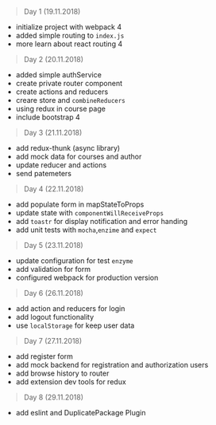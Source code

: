 
>Day 1 (19.11.2018)
- initialize project with webpack 4 
- added simple routing to `index.js`
- more learn about react routing 4

>Day 2 (20.11.2018)
- added simple authService
- create private router component
- create actions and reducers 
- creare store and `combineReducers`
- using redux in course page
- include bootstrap 4

>Day 3 (21.11.2018)
- add redux-thunk (async library)
- add mock data for courses and author
- update reducer and actions
- send patemeters

> Day 4 (22.11.2018)
- add populate form in mapStateToProps
- update state with `componentWillReceiveProps`
- add `toastr` for display notification and error handing
- add unit tests with `mocha`,`enzime` and `expect`

> Day 5 (23.11.2018)
- update configuration for test `enzyme`
- add validation for form
- configured webpack for production version

> Day 6 (26.11.2018)
- add action and reducers for login
- add logout functionality
- use `localStorage` for keep user data

> Day 7 (27.11.2018)
- add register form
- add mock backend for registration and authorization users
- add browse history to router
- add extension dev tools for redux

> Day 8 (29.11.2018)
- add eslint and DuplicatePackage Plugin